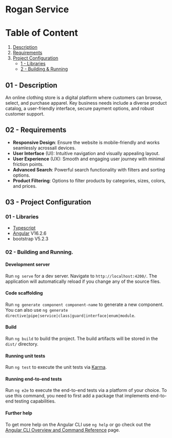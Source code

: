 # Rogan Service

# Table of Content
1) [Description](#01---description)
2) [Requirements](#02---requirements)
3) [Project Configuration](#03---project-configuration)
    * [1 - Libraries](#01---libraries)
    * [2 - Building & Running](#02---building-and-running)
      
## 01 - Description

An online clothing store is a digital platform where customers can browse, select, and purchase apparel. Key business needs include a diverse product catalog, a user-friendly interface, secure payment options, and robust customer support.

## 02 - Requirements
* **Responsive Design**: Ensure the website is mobile-friendly and works seamlessly acrossall devices.
* **User Interface** (UI): Intuitive navigation and visually appealing layout.
* **User Experience** (UX): Smooth and engaging user journey with minimal friction points. 
* **Advanced Search**: Powerful search functionality with filters and sorting options.
* **Product Filtering**: Options to filter products by categories, sizes, colors, and prices.
## 03 - Project Configuration
### 01 - Libraries
* [Typescript](https://https://www.typescriptlang.org/) 
* [Angular](https://angular.dev/) V16.2.6 
* bootstrap V5.2.3 

### 02 - Building and Running.
#### Development server

Run `ng serve` for a dev server. Navigate to `http://localhost:4200/`. The application will automatically reload if you change any of the source files.
#### Code scaffolding

Run `ng generate component component-name` to generate a new component. You can also use `ng generate directive|pipe|service|class|guard|interface|enum|module`.

#### Build

Run `ng build` to build the project. The build artifacts will be stored in the `dist/` directory.

#### Running unit tests

Run `ng test` to execute the unit tests via [Karma](https://karma-runner.github.io).

#### Running end-to-end tests

Run `ng e2e` to execute the end-to-end tests via a platform of your choice. To use this command, you need to first add a package that implements end-to-end testing capabilities.

#### Further help

To get more help on the Angular CLI use `ng help` or go check out the [Angular CLI Overview and Command Reference](https://angular.io/cli) page.